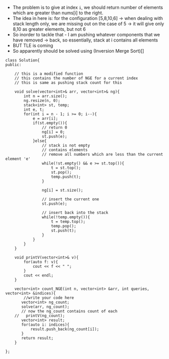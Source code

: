 + The problem is to give at index `i`, we should return number of elements which are greater than nums[i] to the right.
+ The idea in here is: for the configuration [5,8,10,6] -> when dealing with stack length only, we are missing out on the case of 5 -> it will give only 8,10 as greater elements, but not 6
+ So inorder to tackle that - I am pushing whatever components that we have removed -> back, so essentially, stack at i contains all elements
+ BUT TLE is coming
+ So apparently should be solved using (Inversion Merge Sort)[]

```
class Solution{
public:

    // this is a modified function
    // this contains the number of NGE for a current index
    // this is same as pushing stack count for this
    
    void solve(vector<int>& arr, vector<int>& ng){
        int n = arr.size();
        ng.resize(n, 0);
        stack<int> st, temp;
        int e, t;
        for(int i = n - 1; i >= 0; i--){
            e = arr[i];
            if(st.empty()){
                // return 0
                ng[i] = 0;
                st.push(e);
            }else{
                // stack is not empty
                // contains elements
                // remove all numbers which are less than the current element 'e'
                while(!st.empty() && e >= st.top()){
                    t = st.top();
                    st.pop();
                    temp.push(t);
                }
                
                ng[i] = st.size();
                
                // insert the current one
                st.push(e);
                
                // insert back into the stack
                while(!temp.empty()){
                    t = temp.top();
                    temp.pop();
                    st.push(t);
                }
            }
        }
    }

    void printV(vector<int>& v){
        for(auto f: v){
            cout << f << " ";
        }
        cout << endl;
    }

    vector<int> count_NGE(int n, vector<int> &arr, int queries, vector<int> &indices){
        //write your code here
       vector<int> ng_count;
       solve(arr, ng_count);
       // now the ng_count contains count of each
    //   printV(ng_count);
       vector<int> result;
       for(auto i: indices){
           result.push_back(ng_count[i]);
       }
       return result;
    }

};

```
